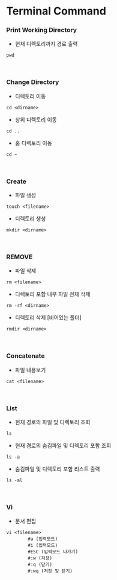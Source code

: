 # Terminal Command

### Print Working Directory

- 현재 디렉토리까지 경로 출력

```console
pwd
```

<br>

### Change Directory

- 디렉토리 이동

```console
cd <dirname>
```

- 상위 디렉토리 이동

```console
cd ..
```

- 홈 디렉토리 이동

```console
cd ~
```

<br>

### Create

- 파일 생성

```console
touch <filename>
```

- 디렉토리 생성

```console
mkdir <dirname>
```

<br>

### REMOVE

- 파일 삭제

```console
rm <filename>
```

- 디렉토리 포함 내부 파일 전체 삭제

```console
rm -rf <dirname>
```

- 디렉토리 삭제 [비어있는 폴더]

```console
rmdir <dirname>
```

<br>

### Concatenate

- 파일 내용보기

```console
cat <filename>
```

<br>

### List

- 현재 경로의 파일 및 디렉토리 조회

```console
ls
```

- 현재 경로의 숨김파일 및 디렉토리 포함 조회

```console
ls -a
```

- 숨김파일 및 디렉토리 포함 리스트 출력

```console
ls -al
```

<br>

### Vi

- 문서 편집

```console
vi <filename>
        #a (입력모드)
        #i (입력모드)
        #ESC (입력모드 나가기)
        #:w (저장)
        #:q (닫기)
        #:wq (저장 및 닫기)
```

